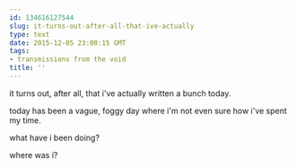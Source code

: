 ```yaml
---
id: 134616127544
slug: it-turns-out-after-all-that-ive-actually
type: text
date: 2015-12-05 23:08:15 GMT
tags:
- transmissions from the void
title: ''
---
```


it turns out, after all, that i've actually written a bunch today.

today has been a vague, foggy day where i'm not even sure how i've spent my time.

what have i been doing?

where was i?

